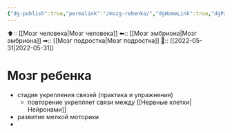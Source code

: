 ```yaml
---
{"dg-publish":true,"permalink":"/mozg-rebenka/","dgHomeLink":true,"dgPassFrontmatter":false}
---
```



⬆:: [[Мозг человека|Мозг человека]]
⬅:: [[Мозг эмбриона|Мозг эмбриона]]
➡:: [[Мозг подростка|Мозг подростка]] 
📅:: [[2022-05-31|2022-05-31]]

# Мозг ребенка
- стадия укрепления связей (практика и упражнения)
	- повторение укрепляет связи между [[Нервные клетки|Нейронами]]
- развитие мелкой моторики
- 